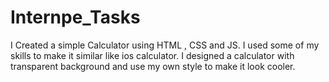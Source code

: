 # Internpe_Tasks
I Created a simple Calculator using HTML , CSS and JS. I used some of my skills to make it similar like ios calculator.
I designed a calculator with transparent background and use my own style to make it look cooler.
